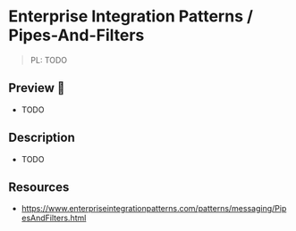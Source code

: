 # Enterprise Integration Patterns / Pipes-And-Filters

> PL: TODO

## Preview 🎉

- TODO

## Description

- TODO

## Resources

- <https://www.enterpriseintegrationpatterns.com/patterns/messaging/PipesAndFilters.html>
